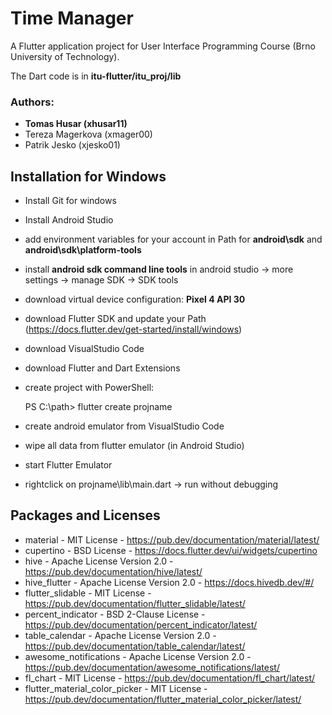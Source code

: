 
# Time Manager

A Flutter application project for User Interface Programming Course (Brno University of Technology).

The Dart code is in **itu-flutter/itu_proj/lib**

### Authors:

 - **Tomas Husar (xhusar11)**
 - Tereza Magerkova (xmager00)
 - Patrik Jesko (xjesko01)

## Installation for Windows

 - Install Git for windows
 - Install Android Studio
 - add environment variables for your account in Path for **android\sdk** and **android\sdk\platform-tools**
 - install **android sdk command line tools** in android studio -> more settings -> manage SDK -> SDK tools
 - download virtual device configuration: **Pixel 4 API 30**
 - download Flutter SDK and update your Path (https://docs.flutter.dev/get-started/install/windows)
 - download VisualStudio Code
 - download Flutter and Dart Extensions
 - create project with PowerShell: 

    PS C:\path> flutter create projname
    
 - create android emulator from VisualStudio Code
 - wipe all data from flutter emulator (in Android Studio)
 - start Flutter Emulator
 - rightclick on projname\lib\main.dart -> run without debugging 

## Packages and Licenses

 - material - MIT License - https://pub.dev/documentation/material/latest/
 - cupertino - BSD License - https://docs.flutter.dev/ui/widgets/cupertino
 - hive - Apache License Version 2.0 - https://pub.dev/documentation/hive/latest/
 - hive_flutter - Apache License Version 2.0 - https://docs.hivedb.dev/#/
 - flutter_slidable - MIT License - https://pub.dev/documentation/flutter_slidable/latest/
 - percent_indicator - BSD 2-Clause License - https://pub.dev/documentation/percent_indicator/latest/
 - table_calendar - Apache License Version 2.0 - https://pub.dev/documentation/table_calendar/latest/
 - awesome_notifications - Apache License Version 2.0 - https://pub.dev/documentation/awesome_notifications/latest/
 - fl_chart - MIT License - https://pub.dev/documentation/fl_chart/latest/
 - flutter_material_color_picker - MIT License - https://pub.dev/documentation/flutter_material_color_picker/latest/

